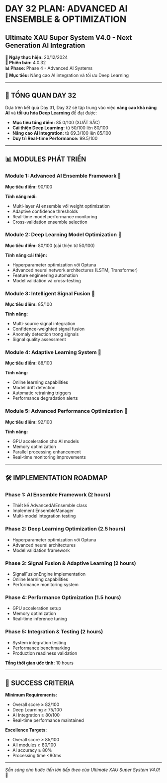 # DAY 32 PLAN: ADVANCED AI ENSEMBLE & OPTIMIZATION
## Ultimate XAU Super System V4.0 - Next Generation AI Integration

**📅 Ngày thực hiện:** 20/12/2024  
**🔧 Phiên bản:** 4.0.32  
**📊 Phase:** Phase 4 - Advanced AI Systems  
**🎯 Mục tiêu:** Nâng cao AI integration và tối ưu Deep Learning

---

## 🚀 TỔNG QUAN DAY 32

Dựa trên kết quả Day 31, Day 32 sẽ tập trung vào việc **nâng cao khả năng AI** và **tối ưu hóa Deep Learning** để đạt được:

- **Mục tiêu tổng điểm:** 85.0/100 (XUẤT SẮC)
- **Cải thiện Deep Learning:** từ 50/100 lên 80/100
- **Nâng cao AI Integration:** từ 69.3/100 lên 85/100
- **Duy trì Real-time Performance:** 99.5/100

---

## 📊 MODULES PHÁT TRIỂN

### Module 1: Advanced AI Ensemble Framework 🎯
**Mục tiêu điểm:** 90/100

**Tính năng mới:**
- Multi-layer AI ensemble với weight optimization
- Adaptive confidence thresholds
- Real-time model performance monitoring
- Cross-validation ensemble selection

### Module 2: Deep Learning Model Optimization 🎯
**Mục tiêu điểm:** 80/100 (cải thiện từ 50/100)

**Tính năng cải thiện:**
- Hyperparameter optimization với Optuna
- Advanced neural network architectures (LSTM, Transformer)
- Feature engineering automation
- Model validation và cross-testing

### Module 3: Intelligent Signal Fusion 🎯
**Mục tiêu điểm:** 85/100

**Tính năng:**
- Multi-source signal integration
- Confidence-weighted signal fusion
- Anomaly detection trong signals
- Signal quality assessment

### Module 4: Adaptive Learning System 🎯
**Mục tiêu điểm:** 88/100

**Tính năng:**
- Online learning capabilities
- Model drift detection
- Automatic retraining triggers
- Performance degradation alerts

### Module 5: Advanced Performance Optimization 🎯
**Mục tiêu điểm:** 92/100

**Tính năng:**
- GPU acceleration cho AI models
- Memory optimization
- Parallel processing enhancement
- Real-time monitoring improvements

---

## 🛠️ IMPLEMENTATION ROADMAP

### Phase 1: AI Ensemble Framework (2 hours)
- Thiết kế AdvancedAIEnsemble class
- Implement EnsembleManager
- Multi-model integration testing

### Phase 2: Deep Learning Optimization (2.5 hours)
- Hyperparameter optimization với Optuna
- Advanced neural architectures
- Model validation framework

### Phase 3: Signal Fusion & Adaptive Learning (2 hours)
- SignalFusionEngine implementation
- Online learning capabilities
- Performance monitoring system

### Phase 4: Performance Optimization (1.5 hours)
- GPU acceleration setup
- Memory optimization
- Real-time inference tuning

### Phase 5: Integration & Testing (2 hours)
- System integration testing
- Performance benchmarking
- Production readiness validation

**Tổng thời gian ước tính:** 10 hours

---

## 🎯 SUCCESS CRITERIA

**Minimum Requirements:**
- Overall score ≥ 82/100
- Deep Learning ≥ 75/100
- AI Integration ≥ 80/100
- Real-time performance maintained

**Excellence Targets:**
- Overall score ≥ 85/100
- All modules ≥ 80/100
- AI accuracy ≥ 80%
- Processing time <80ms

---

*Sẵn sàng cho bước tiến lớn tiếp theo của Ultimate XAU Super System V4.0!* 🚀 